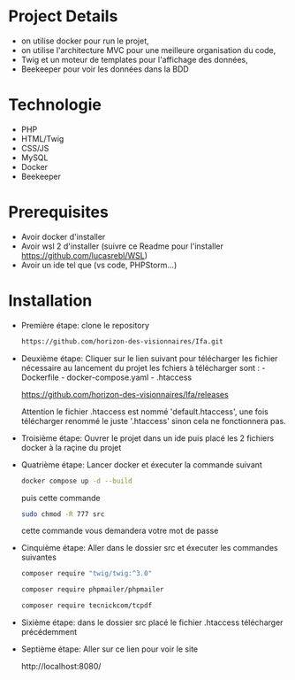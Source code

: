 # Project Details

 - on utilise docker pour run le projet,
 - on utilise l'architecture MVC pour une meilleure organisation du code,
 - Twig et un moteur de templates pour l'affichage des données,
 - Beekeeper pour voir les données dans la BDD

# Technologie

  - PHP
  - HTML/Twig
  - CSS/JS
  - MySQL
  - Docker
  - Beekeeper

# Prerequisites

  - Avoir docker d'installer
  - Avoir wsl 2 d'installer (suivre ce Readme pour l'installer https://github.com/lucasrebl/WSL)
  - Avoir un ide tel que (vs code, PHPStorm...)

# Installation

  - Première étape: clone le repository
    ```bash
    https://github.com/horizon-des-visionnaires/Ifa.git
    ```

  - Deuxième étape: Cliquer sur le lien suivant pour télécharger les fichier nécessaire au lancement du projet
      les fchiers à télécharger sont :
        - Dockerfile
        - docker-compose.yaml
        - .htaccess
    
      https://github.com/horizon-des-visionnaires/Ifa/releases

      Attention le fichier .htaccess est nommé 'default.htaccess',
      une fois télécharger renommé le juste '.htaccess' sinon cela ne fonctionnera pas.

  - Troisième étape: Ouvrer le projet dans un ide puis placé les 2 fichiers docker à la raçine du projet

  - Quatrième étape: Lancer docker et éxecuter la commande suivant
    ```bash
    docker compose up -d --build
    ```

    puis cette commande
    ```bash
    sudo chmod -R 777 src
    ```
    cette commande vous demandera votre mot de passe

  - Cinquième étape: Aller dans le dossier src et éxecuter les commandes suivantes
    ```bash
    composer require "twig/twig:^3.0"
    ```
    ```bash
    composer require phpmailer/phpmailer
    ``` 
    ```bash
    composer require tecnickcom/tcpdf
    ```
  - Sixième étape: dans le dossier src placé le fichier .htaccess télécharger précédemment 
    
  - Septième étape: Aller sur ce lien pour voir le site

    http://localhost:8080/
